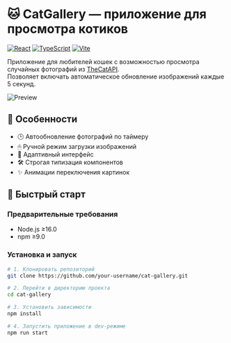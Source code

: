 # 🐱 CatGallery — приложение для просмотра котиков 

[![React](https://img.shields.io/badge/React-18.2.0-61DAFB?logo=react)](https://react.dev/)
[![TypeScript](https://img.shields.io/badge/TypeScript-5.0.2-3178C6?logo=typescript)](https://www.typescriptlang.org/)
[![Vite](https://img.shields.io/badge/Vite-4.4.5-646CFF?logo=vite)](https://vitejs.dev/)

Приложение для любителей кошек с возможностью просмотра случайных фотографий из [TheCatAPI](https://thecatapi.com/).  
Позволяет включать автоматическое обновление изображений каждые 5 секунд.

![Preview](preview.jpg) <!-- Замените preview.jpg на актуальный скриншот -->

## 🌟 Особенности

- 🕒 Автообновление фотографий по таймеру
- 🖱 Ручной режим загрузки изображений
- 📱 Адаптивный интерфейс
- 🛠 Строгая типизация компонентов
- ✨ Анимации переключения картинок

## 🚀 Быстрый старт

### Предварительные требования
- Node.js ≥16.0
- npm ≥9.0

### Установка и запуск
```bash
# 1. Клонировать репозиторий
git clone https://github.com/your-username/cat-gallery.git

# 2. Перейти в директорию проекта
cd cat-gallery

# 3. Установить зависимости
npm install

# 4. Запустить приложение в dev-режиме
npm run start